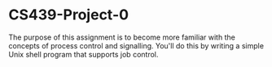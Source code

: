 # CS439-Project-0

The purpose of this assignment is to become more familiar with the concepts of process control and signalling. You'll do this by writing a simple Unix shell program that supports job control. 
